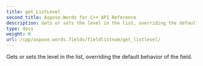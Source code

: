 ```yaml
---
title: get_ListLevel
second_title: Aspose.Words for C++ API Reference
description: Gets or sets the level in the list, overriding the default behavior of the field. 
type: docs
weight: 0
url: /cpp/aspose.words.fields/fieldlistnum/get_listlevel/
---
```


Gets or sets the level in the list, overriding the default behavior of the field. 


